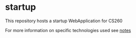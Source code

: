 # startup
This repository hosts a startup WebApplication for CS260 <br>

For more information on specific technologies used see [notes](notes.md)
